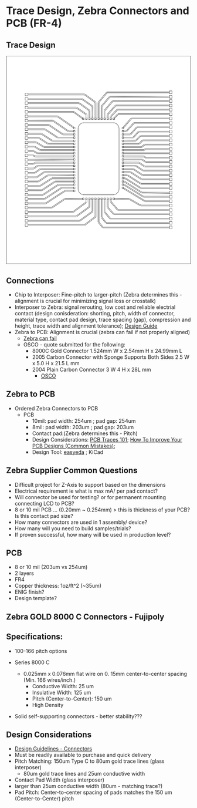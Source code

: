 # Trace Design, Zebra Connectors and PCB (FR-4)

## Trace Design
![TraceRerouting](./assets/TraceDesign/TraceRerouting_Zebra-2.svg)

## Connections
* Chip to Interposer: Fine-pitch to larger-pitch (Zebra determines this - alignment is crucial for minimizing signal loss or crosstalk)
* Interposer to Zebra: signal rerouting, low cost and reliable electrial contact (design conisderation: shorting, pitch, width of connector,  material type, contact pad design, trace spacing (gap), compression and height, trace width and alignment tolerance); [Design Guide](http://youeal.hk/en/products/conductive-silicone-zebra-elastomeric-connectors/design-guide/)
* Zebra to PCB: Alignment is crucial (zebra can fail if not properly aligned)
  * [Zebra can fail](https://www.youtube.com/watch?v=c0U394GGofY) 
  * OSCO - quote submitted for the following:
    * 8000C Gold Connector 1.524mm W x 2.54mm H x 24.99mm L
    * 2005 Carbon Connector with Sponge Supports Both Sides 2.5 W x 5.0 H x 21.5 L mm
    * 2004 Plain Carbon Connector 3 W 4 H x 28L mm
      * [OSCO](https://www.osco.uk.com/shop/quote-basket?action=sent)  

## Zebra to PCB
* Ordered Zebra Connectors to PCB
  * PCB
    * 10mil: pad width: 254um ; pad gap: 254um
    * 8mil: pad width: 203um ; pad gap: 203um
    * Contact pad:(Zebra determines this - Pitch)
    * Design Considerations: [PCB Traces 101](https://www.youtube.com/watch?v=xEVntmYLARw); [How To Improve Your PCB Designs (Common Mistakes)](https://www.youtube.com/watch?v=IclJ9nbtYgI);  
    * Design Tool: [easyeda](https://www.youtube.com/watch?v=MsdJgEinb34&t=279s) ; KiCad       

## Zebra Supplier Common Questions
* Difficult project for Z-Axis to support based on the dimensions
* Electrical requirement ie what is max mA/ per pad contact?
* Will connector be used for testing? or for permanent mounting connecting LCD to PCB?
* 8 or 10 mil PCB ... (0.20mm ~ 0.254mm) > this is thickness of your PCB? Is this contact pad size?
* How many connectors are used in 1 assembly/ device? 
* How many will you need to build samples/trials?
* If proven successful, how many will be used in production level?

## PCB
* 8 or 10 mil (203um vs 254um)
* 2 layers
* FR4
* Copper thickness: 1oz/ft^2 (~35um)
* ENIG finish?
* Design template?
  
## Zebra GOLD 8000 C Connectors - Fujipoly
## Specifications:
* 100-166 pitch options

* Series 8000 C
  * 0.025mm x 0.076mm flat wire on 0. 15mm center-to-center spacing (Min. 166 wires/inch.)
    * Conductive Width: 25 um
    * Insulative Width: 125 um
    * Pitch (Center-to-Center): 150 um
    * High Density
      
* Solid self-supporting connectors - better stability???

 ## Design Considerations
* [Design Guidelines - Connectors](https://www.fujipoly.com/usa/resources/design-guidelines/design-guidelines-connectors.html)
* Must be readily available to purchase and quick delivery
* Pitch Matching: 150um Type C to 80um gold trace lines (glass interposer)
  * 80um gold trace lines and 25um conductive width
*  Contact Pad Width (glass interposer)
  * larger than 25um conductive width (80um - matching trace?) 
  * Pad Pitch: Center-to-center spacing of pads matches the 150 um (Center-to-Center) pitch


    

